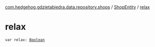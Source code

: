 [com.hedgehog.gdzietabiedra.data.repository.shops](../index.md) / [ShopEntity](index.md) / [relax](./relax.md)

# relax

`var relax: `[`Boolean`](https://kotlinlang.org/api/latest/jvm/stdlib/kotlin/-boolean/index.html)
